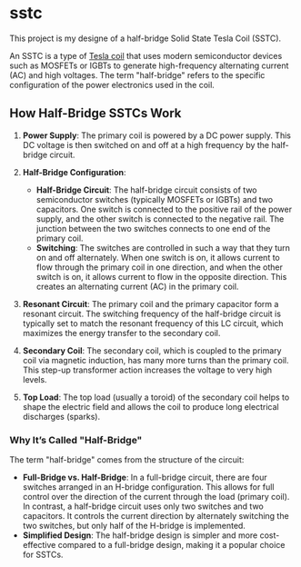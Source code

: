 # sstc
This project is my designe of a half-bridge Solid State Tesla Coil (SSTC).

An SSTC is a type of [Tesla coil](https://en.wikipedia.org/wiki/Tesla_coil) that uses modern semiconductor devices such as MOSFETs or IGBTs to generate high-frequency alternating current (AC) and high voltages. The term "half-bridge" refers to the specific configuration of the power electronics used in the coil.

## How Half-Bridge SSTCs Work

1. **Power Supply**: The primary coil is powered by a DC power supply. This DC voltage is then switched on and off at a high frequency by the half-bridge circuit.

2. **Half-Bridge Configuration**:
   - **Half-Bridge Circuit**: The half-bridge circuit consists of two semiconductor switches (typically MOSFETs or IGBTs) and two capacitors. One switch is connected to the positive rail of the power supply, and the other switch is connected to the negative rail. The junction between the two switches connects to one end of the primary coil.
   - **Switching**: The switches are controlled in such a way that they turn on and off alternately. When one switch is on, it allows current to flow through the primary coil in one direction, and when the other switch is on, it allows current to flow in the opposite direction. This creates an alternating current (AC) in the primary coil.

3. **Resonant Circuit**: The primary coil and the primary capacitor form a resonant circuit. The switching frequency of the half-bridge circuit is typically set to match the resonant frequency of this LC circuit, which maximizes the energy transfer to the secondary coil.

4. **Secondary Coil**: The secondary coil, which is coupled to the primary coil via magnetic induction, has many more turns than the primary coil. This step-up transformer action increases the voltage to very high levels.

5. **Top Load**: The top load (usually a toroid) of the secondary coil helps to shape the electric field and allows the coil to produce long electrical discharges (sparks).

### Why It’s Called "Half-Bridge"

The term "half-bridge" comes from the structure of the circuit:
- **Full-Bridge vs. Half-Bridge**: In a full-bridge circuit, there are four switches arranged in an H-bridge configuration. This allows for full control over the direction of the current through the load (primary coil). In contrast, a half-bridge circuit uses only two switches and two capacitors. It controls the current direction by alternately switching the two switches, but only half of the H-bridge is implemented.
- **Simplified Design**: The half-bridge design is simpler and more cost-effective compared to a full-bridge design, making it a popular choice for SSTCs.


